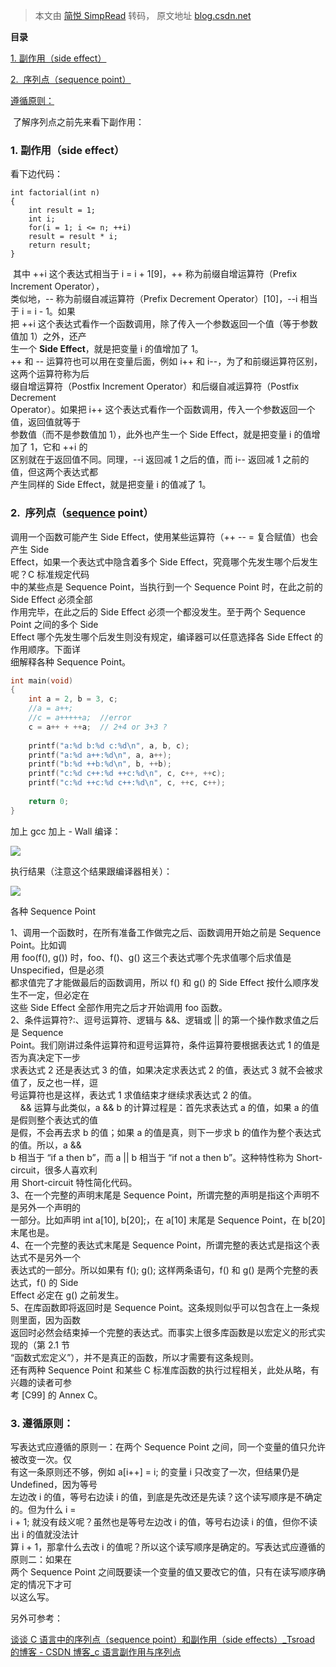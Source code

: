 > 本文由 [简悦 SimpRead](http://ksria.com/simpread/) 转码， 原文地址 [blog.csdn.net](https://blog.csdn.net/qq_27898413/article/details/119547304?spm=1001.2101.3001.6650.1&utm_medium=distribute.pc_relevant.none-task-blog-2%7Edefault%7EBlogCommendFromBaidu%7ERate-1-119547304-blog-84360253.235%5Ev43%5Epc_blog_bottom_relevance_base4&depth_1-utm_source=distribute.pc_relevant.none-task-blog-2%7Edefault%7EBlogCommendFromBaidu%7ERate-1-119547304-blog-84360253.235%5Ev43%5Epc_blog_bottom_relevance_base4&utm_relevant_index=2)

**目录**

[1. 副作用（side effect）](#t0)

[2.  序列点（sequence point）](#t1)

[遵循原则：](#t2)

 了解序列点之前先来看下副作用：

### 1. 副作用（side effect）

看下边代码：

```
int factorial(int n)
{
    int result = 1;
    int i;
    for(i = 1; i <= n; ++i)
    result = result * i;
    return result;
}
```

 其中 ++i 这个表达式相当于 i = i + 1[9]，++ 称为前缀自增运算符（Prefix Increment Operator），  
类似地，-- 称为前缀自减运算符（Prefix Decrement Operator）[10]，--i 相当于 i = i - 1。如果  
把 ++i 这个表达式看作一个函数调用，除了传入一个参数返回一个值（等于参数值加 1）之外，还产  
生一个 **Side Effect**，就是把变量 i 的值增加了 1。  
++ 和 -- 运算符也可以用在变量后面，例如 i++ 和 i--，为了和前缀运算符区别，这两个运算符称为后  
缀自增运算符（Postfix Increment Operator）和后缀自减运算符（Postfix Decrement  
Operator）。如果把 i++ 这个表达式看作一个函数调用，传入一个参数返回一个值，返回值就等于  
参数值（而不是参数值加 1），此外也产生一个 Side Effect，就是把变量 i 的值增加了 1，它和 ++i 的  
区别就在于返回值不同。同理，--i 返回减 1 之后的值，而 i-- 返回减 1 之前的值，但这两个表达式都  
产生同样的 Side Effect，就是把变量 i 的值减了 1。

### 2.  序列点（[sequence](https://so.csdn.net/so/search?q=sequence&spm=1001.2101.3001.7020) point） 

调用一个函数可能产生 Side Effect，使用某些运算符（++ -- = 复合赋值）也会产生 Side  
Effect，如果一个表达式中隐含着多个 Side Effect，究竟哪个先发生哪个后发生呢？C 标准规定代码  
中的某些点是 Sequence Point，当执行到一个 Sequence Point 时，在此之前的 Side Effect 必须全部  
作用完毕，在此之后的 Side Effect 必须一个都没发生。至于两个 Sequence Point 之间的多个 Side  
Effect 哪个先发生哪个后发生则没有规定，编译器可以任意选择各 Side Effect 的作用顺序。下面详  
细解释各种 Sequence Point。

```c
int main(void)
{
	int a = 2, b = 3, c;
	//a = a++;
	//c = a+++++a;  //error
	c = a++ + ++a;  // 2+4 or 3+3 ?
	
	printf("a:%d b:%d c:%d\n", a, b, c); 
	printf("a:%d a++:%d\n", a, a++); 
	printf("b:%d ++b:%d\n", b, ++b); 
	printf("c:%d c++:%d ++c:%d\n", c, c++, ++c);
	printf("c:%d ++c:%d c++:%d\n", c, ++c, c++);	
	
	return 0;
}
```

加上 gcc 加上 - Wall 编译：

![](../../../其他/media/7542ee0dca959b178df06c2350c86001_MD5.png)

执行结果（注意这个结果跟编译器相关）：

![](../../../其他/media/f51bf45836412f34d205b83351454db9_MD5.png)

各种 Sequence Point 

1、调用一个函数时，在所有准备工作做完之后、函数调用开始之前是 Sequence Point。比如调  
用 foo(f(), g()) 时，foo、f()、g() 这三个表达式哪个先求值哪个后求值是 Unspecified，但是必须  
都求值完了才能做最后的函数调用，所以 f() 和 g() 的 Side Effect 按什么顺序发生不一定，但必定在  
这些 Side Effect 全部作用完之后才开始调用 foo 函数。  
2、条件运算符?:、逗号运算符、逻辑与 &&、逻辑或 || 的第一个操作数求值之后是 Sequence  
Point。我们刚讲过条件运算符和逗号运算符，条件运算符要根据表达式 1 的值是否为真决定下一步  
求表达式 2 还是表达式 3 的值，如果决定求表达式 2 的值，表达式 3 就不会被求值了，反之也一样，逗  
号运算符也是这样，表达式 1 求值结束才继续求表达式 2 的值。   
    && 运算与此类似，a && b 的计算过程是：首先求表达式 a 的值，如果 a 的值是假则整个表达式的值  
是假，不会再去求 b 的值；如果 a 的值是真，则下一步求 b 的值作为整个表达式的值。所以，a &&  
b 相当于 “if a then b”，而 a || b 相当于 “if not a then b”。这种特性称为 Short-circuit，很多人喜欢利  
用 Short-circuit 特性简化代码。  
3、在一个完整的声明末尾是 Sequence Point，所谓完整的声明是指这个声明不是另外一个声明的  
一部分。比如声明 int a[10], b[20];，在 a[10] 末尾是 Sequence Point，在 b[20] 末尾也是。  
4、在一个完整的表达式末尾是 Sequence Point，所谓完整的表达式是指这个表达式不是另外一个  
表达式的一部分。所以如果有 f(); g(); 这样两条语句，f() 和 g() 是两个完整的表达式，f() 的 Side  
Effect 必定在 g() 之前发生。  
5、在库函数即将返回时是 Sequence Point。这条规则似乎可以包含在上一条规则里面，因为函数  
返回时必然会结束掉一个完整的表达式。而事实上很多库函数是以宏定义的形式实现的（第 2.1 节  
“函数式宏定义”），并不是真正的函数，所以才需要有这条规则。  
还有两种 Sequence Point 和某些 C 标准库函数的执行过程相关，此处从略，有兴趣的读者可参  
考 [C99] 的 Annex C。

### 3. 遵循原则：

写表达式应遵循的原则一：在两个 Sequence Point 之间，同一个变量的值只允许被改变一次。仅  
有这一条原则还不够，例如 a[i++] = i; 的变量 i 只改变了一次，但结果仍是 Undefined，因为等号  
左边改 i 的值，等号右边读 i 的值，到底是先改还是先读？这个读写顺序是不确定的。但为什么 i =  
i + 1; 就没有歧义呢？虽然也是等号左边改 i 的值，等号右边读 i 的值，但你不读出 i 的值就没法计  
算 i + 1，那拿什么去改 i 的值呢？所以这个读写顺序是确定的。写表达式应遵循的原则二：如果在  
两个 Sequence Point 之间既要读一个变量的值又要改它的值，只有在读写顺序确定的情况下才可  
以这么写。

另外可参考：

[谈谈 C 语言中的序列点（sequence point）和副作用（side effects）_Tsroad 的博客 - CSDN 博客_c 语言副作用与序列点](https://blog.csdn.net/tsroad/article/details/49834261 "谈谈C语言中的序列点（sequence point）和副作用（side effects）_Tsroad的博客-CSDN博客_c语言副作用与序列点")